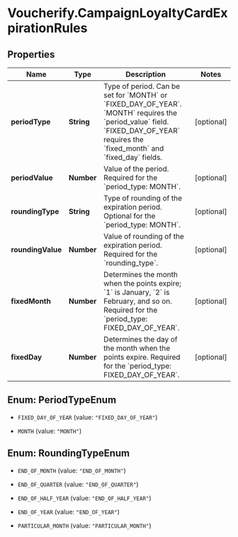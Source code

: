 # Voucherify.CampaignLoyaltyCardExpirationRules

## Properties

Name | Type | Description | Notes
------------ | ------------- | ------------- | -------------
**periodType** | **String** | Type of period. Can be set for &#x60;MONTH&#x60; or &#x60;FIXED_DAY_OF_YEAR&#x60;. &#x60;MONTH&#x60; requires the &#x60;period_value&#x60; field. &#x60;FIXED_DAY_OF_YEAR&#x60; requires the &#x60;fixed_month&#x60; and &#x60;fixed_day&#x60; fields. | [optional] 
**periodValue** | **Number** | Value of the period. Required for the &#x60;period_type: MONTH&#x60;. | [optional] 
**roundingType** | **String** | Type of rounding of the expiration period. Optional for the &#x60;period_type: MONTH&#x60;. | [optional] 
**roundingValue** | **Number** | Value of rounding of the expiration period. Required for the &#x60;rounding_type&#x60;. | [optional] 
**fixedMonth** | **Number** | Determines the month when the points expire; &#x60;1&#x60; is January, &#x60;2&#x60; is February, and so on. Required for the &#x60;period_type: FIXED_DAY_OF_YEAR&#x60;. | [optional] 
**fixedDay** | **Number** | Determines the day of the month when the points expire. Required for the &#x60;period_type: FIXED_DAY_OF_YEAR&#x60;. | [optional] 



## Enum: PeriodTypeEnum


* `FIXED_DAY_OF_YEAR` (value: `"FIXED_DAY_OF_YEAR"`)

* `MONTH` (value: `"MONTH"`)





## Enum: RoundingTypeEnum


* `END_OF_MONTH` (value: `"END_OF_MONTH"`)

* `END_OF_QUARTER` (value: `"END_OF_QUARTER"`)

* `END_OF_HALF_YEAR` (value: `"END_OF_HALF_YEAR"`)

* `END_OF_YEAR` (value: `"END_OF_YEAR"`)

* `PARTICULAR_MONTH` (value: `"PARTICULAR_MONTH"`)




